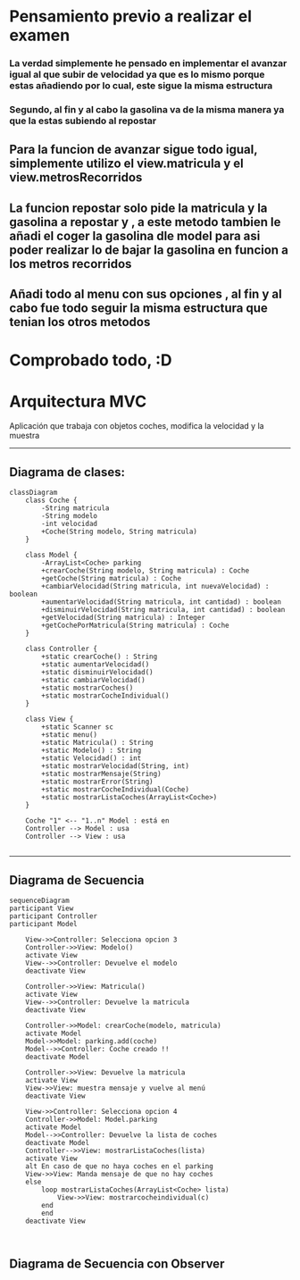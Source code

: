 
# Pensamiento previo a realizar el examen

### La verdad simplemente he pensado en implementar el avanzar igual al que subir de velocidad ya que es lo mismo porque estas añadiendo por lo cual, este sigue la misma estructura
### Segundo, al fin y al cabo la gasolina va de la misma manera ya que la estas subiendo al repostar 

## Para la funcion de avanzar sigue todo igual, simplemente utilizo el view.matricula y el view.metrosRecorridos
## La funcion repostar solo pide la matricula y la gasolina a repostar y , a este metodo tambien le añadi el coger la gasolina dle model para asi poder realizar lo de bajar la gasolina en funcion a los metros recorridos

## Añadi todo al menu con sus opciones , al fin y al cabo fue todo seguir la misma estructura que tenian los otros metodos

# Comprobado todo, :D


# Arquitectura MVC

Aplicación que trabaja con objetos coches, modifica la velocidad y la muestra

---
## Diagrama de clases:

```mermaid
classDiagram
    class Coche {
        -String matricula
        -String modelo
        -int velocidad
        +Coche(String modelo, String matricula)
    }

    class Model {
        -ArrayList<Coche> parking
        +crearCoche(String modelo, String matricula) : Coche
        +getCoche(String matricula) : Coche
        +cambiarVelocidad(String matricula, int nuevaVelocidad) : boolean
        +aumentarVelocidad(String matricula, int cantidad) : boolean
        +disminuirVelocidad(String matricula, int cantidad) : boolean
        +getVelocidad(String matricula) : Integer
        +getCochePorMatricula(String matricula) : Coche
    }

    class Controller {
        +static crearCoche() : String
        +static aumentarVelocidad()
        +static disminuirVelocidad()
        +static cambiarVelocidad()
        +static mostrarCoches()
        +static mostrarCocheIndividual()
    }

    class View {
        +static Scanner sc
        +static menu()
        +static Matricula() : String
        +static Modelo() : String
        +static Velocidad() : int
        +static mostrarVelocidad(String, int)
        +static mostrarMensaje(String)
        +static mostrarError(String)
        +static mostrarCocheIndividual(Coche)
        +static mostrarListaCoches(ArrayList<Coche>)
    }

    Coche "1" <-- "1..n" Model : está en
    Controller --> Model : usa
    Controller --> View : usa
      
```

---

## Diagrama de Secuencia


```mermaid
sequenceDiagram
participant View
participant Controller
participant Model

    View->>Controller: Selecciona opcion 3
    Controller->>View: Modelo()
    activate View
    View-->>Controller: Devuelve el modelo
    deactivate View
    
    Controller->>View: Matricula()
    activate View
    View-->>Controller: Devuelve la matricula
    deactivate View
    
    Controller->>Model: crearCoche(modelo, matricula)
    activate Model
    Model->>Model: parking.add(coche)
    Model-->>Controller: Coche creado !!
    deactivate Model
    
    Controller->>View: Devuelve la matricula
    activate View
    View->>View: muestra mensaje y vuelve al menú
    deactivate View
    
    View->>Controller: Selecciona opcion 4
    Controller->>Model: Model.parking
    activate Model
    Model-->>Controller: Devuelve la lista de coches
    deactivate Model
    Controller-->>View: mostrarListaCoches(lista)
    activate View
    alt En caso de que no haya coches en el parking
    View->>View: Manda mensaje de que no hay coches
    else 
        loop mostrarListaCoches(ArrayList<Coche> lista) 
            View->>View: mostrarcocheindividual(c)
        end
        end
    deactivate View
    
    
```

## Diagrama de Secuencia con Observer
